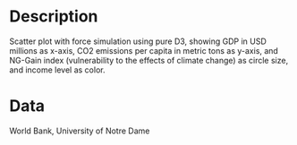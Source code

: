 # Description
Scatter plot with force simulation using pure D3, showing GDP in USD millions as x-axis, CO2 emissions per capita in metric tons as y-axis, and NG-Gain index (vulnerability to the effects of climate change) as circle size, and income level as color.

# Data
World Bank, University of Notre Dame
